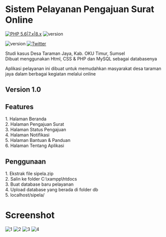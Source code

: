 
# Sistem Pelayanan Pengajuan Surat Online
[![PHP 5.6|7.x|8.x](https://www.php.net/images/logos/php_file.ico)](https://www.php.net/) <img src="https://img.shields.io/badge/Version-5.6-brightyellow.svg?style=style=flat-square" alt="version"></a>
<p>
  <img src="https://img.shields.io/badge/Version-1.0-brightgreen.svg?style=style=flat-square" alt="version"></a>
  <a href="https://twitter.com/antuwarnet"><img src="https://img.shields.io/twitter/url/https/github.com/Tuhinshubhra/CMSeeK.svg?style=social" alt="Twitter" /></a>
</p>

<p>Studi kasus Desa Taraman Jaya, Kab. OKU Timur, Sumsel<br>Dibuat menggunakan Html, CSS & PHP dan MySQL sebagai databasenya</p>
<p>Aplikasi pelayanan ini dibuat untuk memudahkan masyarakat desa taraman jaya dalam berbagai kegiatan melalui online</p>

## Version 1.0
## Features
<p>
  1. Halaman Beranda <br>
  2. Halaman Pengajuan Surat <br>
  3. Halaman Status Pengajuan <br>
  4. Halaman Notifikasi <br>
  5. Halaman Bantuan & Panduan <br>
  6. Halaman Tentang Aplikasi <br>
</p>

## Penggunaan

<p>
  1. Ekstrak file sipela.zip<br>
  2. Salin ke folder C:\xampp\htdocs <br>
  3. Buat database baru pelayanan <br>
  4. Upload database yang berada di folder db <br>
  5. localhost/sipela/
</p>

# Screenshot
![1](https://github.com/gfadsrwt2nd/Sipela/assets/55633963/b95d0c15-af88-44be-860e-0d2c5f71f1c2)
![2](https://github.com/gfadsrwt2nd/Sipela/assets/55633963/820e0df8-d725-4bf0-97df-44d99a1f5241)
![3](https://github.com/gfadsrwt2nd/Sipela/assets/55633963/6f092708-094e-42a6-94ea-cbb74652129c)
![4](https://github.com/gfadsrwt2nd/Sipela/assets/55633963/69aaa02b-ef20-4b66-b755-e07f7f009407)


